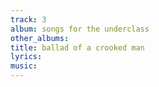 ```yaml
---
track: 3
album: songs for the underclass
other_albums:
title: ballad of a crooked man
lyrics:
music:
---
```

